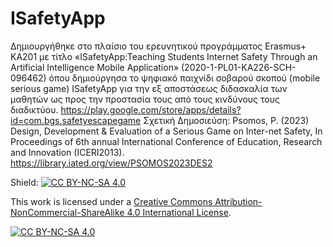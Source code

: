 # ISafetyApp

Δημιουργήθηκε στο πλαίσιο του ερευνητικού προγράμματος Erasmus+ KA201 με τίτλο «ISafetyApp:Teaching Students Internet Safety Through an Artificial Intelligence Mobile Application»  (2020-1-PL01-KA226-SCH-096462)  όπου δημιούργησα το ψηφιακό παιχνίδι σοβαρού σκοπού (mobile serious game) ISafetyApp για την εξ αποστάσεως διδασκαλία των μαθητών ως προς την προστασία τους από τους κινδύνους τους διαδικτύου.
https://play.google.com/store/apps/details?id=com.bgs.safetyescapegame
Σχετική Δημοσιεύση:
Psomos, P. (2023) Design, Development & Evaluation of a Serious Game on Inter-net Safety, In Proceedings of 6th annual International Conference of Education, Research and Innovation (ICERI2013).
https://library.iated.org/view/PSOMOS2023DES2



Shield: [![CC BY-NC-SA 4.0][cc-by-nc-sa-shield]][cc-by-nc-sa]

This work is licensed under a
[Creative Commons Attribution-NonCommercial-ShareAlike 4.0 International License][cc-by-nc-sa].

[![CC BY-NC-SA 4.0][cc-by-nc-sa-image]][cc-by-nc-sa]

[cc-by-nc-sa]: http://creativecommons.org/licenses/by-nc-sa/4.0/
[cc-by-nc-sa-image]: https://licensebuttons.net/l/by-nc-sa/4.0/88x31.png
[cc-by-nc-sa-shield]: https://img.shields.io/badge/License-CC%20BY--NC--SA%204.0-lightgrey.svg


